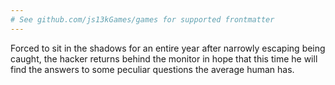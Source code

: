 ```yaml
---
# See github.com/js13kGames/games for supported frontmatter
---
```

Forced to sit in the shadows for an entire year after narrowly escaping being caught, the hacker returns behind the monitor in hope that this time he will find the answers to some peculiar questions the average human has.
